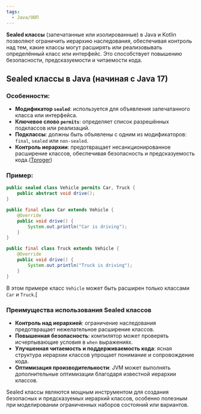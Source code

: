 ```yaml
---
tags:
  - Java/ООП
---
```

**Sealed классы** (запечатанные или изолированные) в Java и Kotlin позволяют ограничить иерархию наследования, обеспечивая контроль над тем, какие классы могут расширять или реализовывать определённый класс или интерфейс. Это способствует повышению безопасности, предсказуемости и читаемости кода.

## Sealed классы в Java (начиная с Java 17)

### Особенности:
- **Модификатор `sealed`**: используется для объявления запечатанного класса или интерфейса.
- **Ключевое слово `permits`**: определяет список разрешённых подклассов или реализаций.
- **Подклассы**: должны быть объявлены с одним из модификаторов: `final`, `sealed` или `non-sealed`.
- **Контроль иерархии**: предотвращает несанкционированное расширение классов, обеспечивая безопасность и предсказуемость кода.([Tproger](https://tproger.ru/articles/kak-ispolzovat-novye-vozmozhnosti-java-17-dlya-povyweniya-proizvoditelnosti-i-bezopasnosti-prilozhenij?utm_source=chatgpt.com "Как использовать новые возможности Java 17 - Tproger"))
### Пример:

```java
public sealed class Vehicle permits Car, Truck {
    public abstract void drive();
}

public final class Car extends Vehicle {
    @Override
    public void drive() {
        System.out.println("Car is driving");
    }
}

public final class Truck extends Vehicle {
    @Override
    public void drive() {
        System.out.println("Truck is driving");
    }
}
```

В этом примере класс `Vehicle` может быть расширен только классами `Car` и `Truck`.[
### Преимущества использования Sealed классов
- **Контроль над иерархией**: ограничение наследования предотвращает нежелательное расширение классов.
- **Повышенная безопасность**: компилятор может проверять исчерпывающие условия в `when` выражениях.
- **Улучшенная читаемость и поддерживаемость кода**: ясная структура иерархии классов упрощает понимание и сопровождение кода.
- **Оптимизация производительности**: JVM может выполнять дополнительные оптимизации благодаря известной иерархии классов.

Sealed классы являются мощным инструментом для создания безопасных и предсказуемых иерархий классов, особенно полезным при моделировании ограниченных наборов состояний или вариантов.